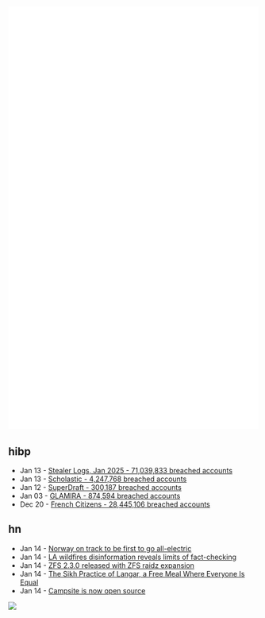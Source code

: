 ![Metrics](https://raw.githubusercontent.com/phixion/phixion/master/metrics.svg)

## hibp

<!--
for https://github.com/phixion/phixion/blob/main/.github/workflows/feeds.yml
-->
<!--START_SECTION:haveibeenpwnd-->
- Jan 13 - [Stealer Logs, Jan 2025 - 71,039,833 breached accounts](https://haveibeenpwned.com/PwnedWebsites#StealerLogsJan2025)
- Jan 13 - [Scholastic - 4,247,768 breached accounts](https://haveibeenpwned.com/PwnedWebsites#Scholastic)
- Jan 12 - [SuperDraft - 300,187 breached accounts](https://haveibeenpwned.com/PwnedWebsites#SuperDraft)
- Jan 03 - [GLAMIRA - 874,594 breached accounts](https://haveibeenpwned.com/PwnedWebsites#GLAMIRA)
- Dec 20 - [French Citizens - 28,445,106 breached accounts](https://haveibeenpwned.com/PwnedWebsites#FrenchCitizens)
<!--END_SECTION:haveibeenpwnd-->

## hn

<!--
for https://github.com/phixion/phixion/blob/main/.github/workflows/feeds.yml
-->
<!--START_SECTION:hn-->
- Jan 14 - [Norway on track to be first to go all-electric](https://www.bbc.com/news/articles/cg52543v6rmo)
- Jan 14 - [LA wildfires disinformation reveals limits of fact-checking](https://weaponizedspaces.substack.com/p/la-wildfires-disinformation-reveals)
- Jan 14 - [ZFS 2.3.0 released with ZFS raidz expansion](https://github.com/openzfs/zfs/releases/tag/zfs-2.3.0)
- Jan 14 - [The Sikh Practice of Langar, a Free Meal Where Everyone Is Equal](https://www.wttw.com/playlist/2022/04/05/langar-maah-chhole-daal)
- Jan 14 - [Campsite is now open source](https://github.com/campsite/campsite)
<!--END_SECTION:hn-->

<!--
for https://yhype.me
-->
![](https://hit.yhype.me/github/profile?user_id=13013670)
